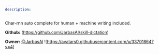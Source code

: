 ```yaml
---
description: 
---
```

Char-rnn auto complete for human + machine writing included.

**Github:** (https://github.com/JarbasAl/skill-dictation)

**Owner:** [@JarbasAl](https://github.com/JarbasAl) ![https://avatars0.githubusercontent.com/u/33701864?v=4]


